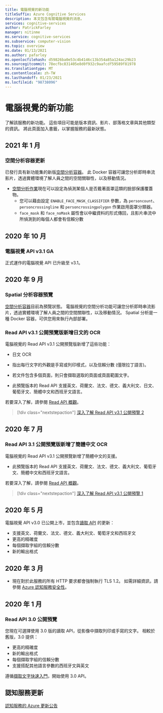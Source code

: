 ```yaml
---
title: 電腦視覺的新功能
titleSuffix: Azure Cognitive Services
description: 本文包含有關電腦視覺的消息。
services: cognitive-services
author: PatrickFarley
manager: nitinme
ms.service: cognitive-services
ms.subservice: computer-vision
ms.topic: overview
ms.date: 01/13/2021
ms.author: pafarley
ms.openlocfilehash: d59826ba0e53c4b4146c13b354a85a124ac29b23
ms.sourcegitcommit: 78ecfbc831405e8d0f932c9aafcdf59589f81978
ms.translationtype: MT
ms.contentlocale: zh-TW
ms.lasthandoff: 01/23/2021
ms.locfileid: "98738096"
---
```

# <a name="whats-new-in-computer-vision"></a>電腦視覺的新功能

了解該服務的新功能。 這些項目可能是版本資訊、影片、部落格文章與其他類型的資訊。 將此頁面加入書籤，以掌握服務的最新狀態。

## <a name="january-2021"></a>2021 年 1 月

### <a name="spatial-analysis-container-update"></a>空間分析容器更新

已發行具有新功能集的新版[空間分析容器](spatial-analysis-container.md)。 此 Docker 容器可讓您分析即時串流影片，透過實體環境了解人員之間的空間關聯性，以及移動情況。 

* [空間分析作業](spatial-analysis-operations.md)現在可以設定為偵測某個人是否戴著面罩這類的臉部保護覆蓋物。 
    * 您可以藉由設定 `ENABLE_FACE_MASK_CLASSIFIER` 參數，為 `personcount`、`personcrossingline` 和 `personcrossingpolygon` 作業啟用面罩分類器。
    * `face_mask` 和 `face_noMask` 屬性會以中繼資料的形式傳回，且影片串流中所偵測到的每個人都會有信賴分數


## <a name="october-2020"></a>2020 年 10 月

### <a name="computer-vision-api-v31-ga"></a>電腦視覺 API v3.1 GA

正式運作的電腦視覺 API 已升級至 v3.1。

## <a name="september-2020"></a>2020 年 9 月

### <a name="spatial-analysis-container-preview"></a>Spatial 分析容器預覽

[空間分析容器](spatial-analysis-container.md)目前為預覽狀態。 電腦視覺的空間分析功能可讓您分析即時串流影片，透過實體環境了解人員之間的空間關聯性，以及移動情況。 Spatial 分析是一種 Docker 容器，可供您用來執行內部部署。 

### <a name="read-api-v31-public-preview-adds-ocr-for-japanese"></a>Read API v3.1 公開預覽版新增日文的 OCR
電腦視覺的 Read API v3.1 公開預覽版新增了這些功能：
* 日文 OCR
* 指出每行文字的外觀是手寫或列印樣式，以及信賴分數 (僅限拉丁語言)。
* 若文件包含多個頁面，則只會擷取選取的頁面或頁面範圍文字。

* 此預覽版本的 Read API 支援英文、荷蘭文、法文、德文、義大利文、日文、葡萄牙文、簡體中文和西班牙文語言。

若要深入了解，請參閱 [Read API 概觀](concept-recognizing-text.md)。

> [!div class="nextstepaction"]
> [深入了解 Read API v3.1 公開預覽 2](https://westus2.dev.cognitive.microsoft.com/docs/services/computer-vision-v3-1-preview-2/operations/5d986960601faab4bf452005)

## <a name="july-2020"></a>2020 年 7 月

### <a name="read-api-v31-public-preview-with-ocr-for-simplified-chinese"></a>Read API 3.1 公開預覽版新增了簡體中文 OCR
電腦視覺的 Read API v3.1 公開預覽新增了簡體中文的支援。

* 此預覽版本的 Read API 支援英文、荷蘭文、法文、德文、義大利文、葡萄牙文、簡體中文和西班牙文語言。

若要深入了解，請參閱 [Read API 概觀](concept-recognizing-text.md)。

> [!div class="nextstepaction"]
> [深入了解 Read API v3.1 公開預覽 1](https://westus.dev.cognitive.microsoft.com/docs/services/computer-vision-v3-1-preview-1/operations/5d986960601faab4bf452005)

## <a name="may-2020"></a>2020 年 5 月
電腦視覺 API v3.0 已公開上市，並包含[讀取 API](concept-recognizing-text.md) 的更新：

* 支援英文、荷蘭文、法文、德文、義大利文、葡萄牙文和西班牙文
* 更高的精確度
* 每個擷取字組的信賴分數
* 新的輸出格式

## <a name="march-2020"></a>2020 年 3 月

* 現在對於此服務的所有 HTTP 要求都會強制執行 TLS 1.2。 如需詳細資訊，請參閱 [Azure 認知服務安全性](../cognitive-services-security.md)。

## <a name="january-2020"></a>2020 年 1 月

### <a name="read-api-30-public-preview"></a>Read API 3.0 公開預覽

您現在可選擇使用 3.0 版的讀取 API，從影像中擷取列印或手寫的文字。 相較於舊版，3.0 提供：
* 更高的精確度
* 新的輸出格式
* 每個擷取字組的信賴分數
* 支援搭配其他語言參數的西班牙文與英文

遵循[擷取文字快速入門](https://github.com/Azure-Samples/cognitive-services-quickstart-code/blob/master/dotnet/ComputerVision/REST/CSharp-hand-text.md?tabs=version-3)，開始使用 3.0 API。

## <a name="cognitive-service-updates"></a>認知服務更新

[認知服務的 Azure 更新公告](https://azure.microsoft.com/updates/?product=cognitive-services)